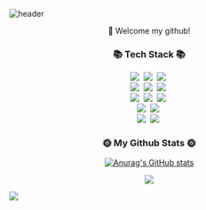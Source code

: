 ![header](https://capsule-render.vercel.app/api?type=Waving&text=Sujeong&fontColor=6666CC)

<div align="center">
👋 Welcome my github!
</div>


<h3 align="center">📚 Tech Stack 📚</h3>
<p align="center">
  <img src="https://img.shields.io/badge/JAVA-007396?style=for-the-badge&logo=java&logoColor=white">&nbsp
  <img src="https://img.shields.io/badge/Eclipse-2C2255?style=for-the-badge&logo=Eclipse%20IDE&logoColor=white">&nbsp
  <img src="https://img.shields.io/badge/Spring-6DB33F?style=for-the-badge&logo=Spring&logoColor=white">&nbsp<br>
  <img src="https://img.shields.io/badge/C%23-512BD4?style=for-the-badge&logo=Csharp&logoColor=white">&nbsp
  <img src="https://img.shields.io/badge/.NET-512BD4?style=for-the-badge&logo=.NET&logoColor=white">&nbsp
  <img src="https://img.shields.io/badge/VisualStudio-5C2D91?style=for-the-badge&logo=VisualStudio&logoColor=white">&nbsp<br>
  <img src="https://img.shields.io/badge/Oracle-F80000?style=for-the-badge&logo=Oracle&logoColor=white">&nbsp
  <img src="https://img.shields.io/badge/mysql-4479A1?style=for-the-badge&logo=mysql&logoColor=white">&nbsp
  <img src="https://img.shields.io/badge/MicrosoftSqlServer-CC2927?style=for-the-badge&logo=MicrosoftSqlServer&logoColor=white">&nbsp<br>
  <img src="https://img.shields.io/badge/github-181717?style=for-the-badge&logo=github&logoColor=white">&nbsp
  <img src="https://img.shields.io/badge/Svn-FFB13B?style=for-the-badge&logo=Svn&logoColor=white">&nbsp<br>
  <img src="https://img.shields.io/badge/Html5-E34F26?style=for-the-badge&logo=Html5&logoColor=white">&nbsp
  <img src="https://img.shields.io/badge/Css3-1572B6?style=for-the-badge&logo=Css3&logoColor=white">&nbsp
</p>


<h3 align="center"> 🌞 My Github Stats 🌞</h3>
<div align="center">

[![Anurag's GitHub stats](https://github-readme-stats.vercel.app/api?username=s2szs2&hide_title=true&show_icons=true&include_all_commits=true&disable_animations=true&theme=vue)](https://github.com/anuraghazra/github-readme-stats)
</div>

<p align="center">
  <a href="https://hits.seeyoufarm.com"><img src="https://hits.seeyoufarm.com/api/count/incr/badge.svg?url=https%3A%2F%2Fgithub.com%2Fs2szs2&count_bg=%2341B883&title_bg=%23CDC2C2&icon=github.svg&icon_color=%23E7E7E7&title=hits&edge_flat=false"/></a>
</p>

<img src="https://capsule-render.vercel.app/api?type=waving&height=300&section=footer"/>

<!--
**s2szs2/s2szs2** is a ✨ _special_ ✨ repository because its `README.md` (this file) appears on your GitHub profile.

Here are some ideas to get you started:

- 🔭 I’m currently working on ...
- 🌱 I’m currently learning ...
- 👯 I’m looking to collaborate on ...
- 🤔 I’m looking for help with ...
- 💬 Ask me about ...
- 📫 How to reach me: ...
- 😄 Pronouns: ...
- ⚡ Fun fact: ...
-->
